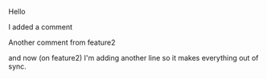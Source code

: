 Hello

I added a comment

Another comment from feature2

and now (on feature2) I'm adding another line so it makes everything out of sync.
